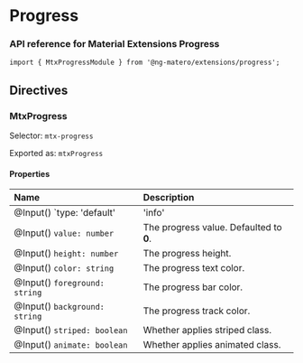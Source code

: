 # Progress

### API reference for Material Extensions Progress

`import { MtxProgressModule } from '@ng-matero/extensions/progress';`

## Directives

### MtxProgress

Selector: `mtx-progress`

Exported as: `mtxProgress`

#### **Properties**

| **Name** | Description |
| :--- | :--- |
| @Input\(\) `type: 'default' | 'info' | 'success' | 'warning' | 'danger'` | The progress types. Defaulted to **info**. |
| @Input\(\) `value: number` | The progress value. Defaulted to **0**. |
| @Input\(\) `height: number` | The progress height. |
| @Input\(\) `color: string` | The progress text color. |
| @Input\(\) `foreground: string` | The progress bar color. |
| @Input\(\) `background: string` | The progress track color. |
| @Input\(\) `striped: boolean` | Whether applies striped class. |
| @Input\(\) `animate: boolean` | Whether applies animated class. |



